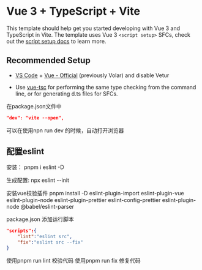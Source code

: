 # Vue 3 + TypeScript + Vite

This template should help get you started developing with Vue 3 and TypeScript in Vite. The template uses Vue 3 `<script setup>` SFCs, check out the [script setup docs](https://v3.vuejs.org/api/sfc-script-setup.html#sfc-script-setup) to learn more.

## Recommended Setup

- [VS Code](https://code.visualstudio.com/) + [Vue - Official](https://marketplace.visualstudio.com/items?itemName=Vue.volar) (previously Volar) and disable Vetur

- Use [vue-tsc](https://github.com/vuejs/language-tools/tree/master/packages/tsc) for performing the same type checking from the command line, or for generating d.ts files for SFCs.

在package.json文件中

```json
"dev": "vite --open",
```

可以在使用npn run dev 的时候，自动打开浏览器

## 配置eslint

安装：
pnpm i eslint -D

生成配置:
npx eslint --init

安装vue校验插件
pnpm install -D eslint-plugin-import eslint-plugin-vue eslint-plugin-node eslint-plugin-prettier eslint-config-prettier eslint-plugin-node
@babel/eslint-parser

package.json 添加运行脚本

```json
"scripts":{
    "lint":"eslint src",
    "fix":"eslint src --fix"
}
```

使用pnpm run lint 校验代码
使用pnpm run fix 修复代码
